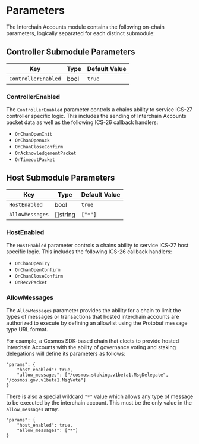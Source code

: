 <!--
order: 6
-->

# Parameters

The Interchain Accounts module contains the following on-chain parameters, logically separated for each distinct submodule:

## Controller Submodule Parameters

| Key                    | Type | Default Value |
|------------------------|------|---------------|
| `ControllerEnabled`    | bool | `true`        |

### ControllerEnabled

The `ControllerEnabled` parameter controls a chains ability to service ICS-27 controller specific logic. This includes the sending of Interchain Accounts packet data as well as the following ICS-26 callback handlers:
- `OnChanOpenInit`
- `OnChanOpenAck`
- `OnChanCloseConfirm`
- `OnAcknowledgementPacket`
- `OnTimeoutPacket`

## Host Submodule Parameters

| Key                    | Type     | Default Value |
|------------------------|----------|---------------|
| `HostEnabled`          | bool     | `true`        |
| `AllowMessages`        | []string | `["*"]`       |

### HostEnabled

The `HostEnabled` parameter controls a chains ability to service ICS-27 host specific logic. This includes the following ICS-26 callback handlers:
- `OnChanOpenTry`
- `OnChanOpenConfirm`
- `OnChanCloseConfirm`
- `OnRecvPacket`

### AllowMessages

The `AllowMessages` parameter provides the ability for a chain to limit the types of messages or transactions that hosted interchain accounts are authorized to execute by defining an allowlist using the Protobuf message type URL format.

For example, a Cosmos SDK-based chain that elects to provide hosted Interchain Accounts with the ability of governance voting and staking delegations will define its parameters as follows:

```
"params": {
    "host_enabled": true,
    "allow_messages": ["/cosmos.staking.v1beta1.MsgDelegate", "/cosmos.gov.v1beta1.MsgVote"]
}
```

There is also a special wildcard `"*"` value which allows any type of message to be executed by the interchain account. This must be the only value in the `allow_messages` array.

```
"params": {
    "host_enabled": true,
    "allow_messages": ["*"]
}
```

